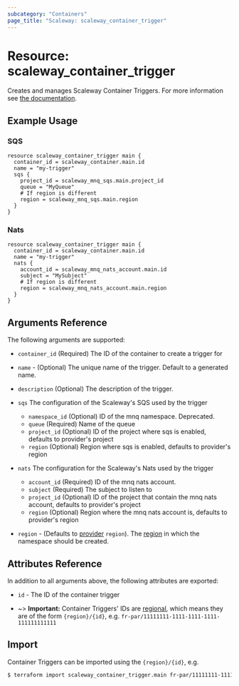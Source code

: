 ```yaml
---
subcategory: "Containers"
page_title: "Scaleway: scaleway_container_trigger"
---
```


# Resource: scaleway_container_trigger

Creates and manages Scaleway Container Triggers.
For more information see [the documentation](https://www.scaleway.com/en/developers/api/serverless-containers/#path-triggers).

## Example Usage

### SQS

```hcl
resource scaleway_container_trigger main {
  container_id = scaleway_container.main.id
  name = "my-trigger"
  sqs {
    project_id = scaleway_mnq_sqs.main.project_id
    queue = "MyQueue"
    # If region is different
    region = scaleway_mnq_sqs.main.region
  }
}
```

### Nats

```hcl
resource scaleway_container_trigger main {
  container_id = scaleway_container.main.id
  name = "my-trigger"
  nats {
    account_id = scaleway_mnq_nats_account.main.id
    subject = "MySubject"
    # If region is different
    region = scaleway_mnq_nats_account.main.region
  }
}
```

## Arguments Reference

The following arguments are supported:

- `container_id` (Required) The ID of the container to create a trigger for

- `name` - (Optional) The unique name of the trigger. Default to a generated name.

- `description` (Optional) The description of the trigger.

- `sqs` The configuration of the Scaleway's SQS used by the trigger
    - `namespace_id` (Optional) ID of the mnq namespace. Deprecated.
    - `queue` (Required) Name of the queue
    - `project_id` (Optional) ID of the project where sqs is enabled, defaults to provider's project
    - `region` (Optional) Region where sqs is enabled, defaults to provider's region

- `nats` The configuration for the Scaleway's Nats used by the trigger
    - `account_id` (Required) ID of the mnq nats account.
    - `subject` (Required) The subject to listen to
    - `project_id` (Optional) ID of the project that contain the mnq nats account, defaults to provider's project
    - `region` (Optional) Region where the mnq nats account is, defaults to provider's region

- `region` - (Defaults to [provider](../index.md#region) `region`). The [region](../guides/regions_and_zones.md#regions) in which the namespace should be created.


## Attributes Reference

In addition to all arguments above, the following attributes are exported:

- `id` - The ID of the container trigger

- ~> **Important:** Container Triggers' IDs are [regional](../guides/regions_and_zones.md#resource-ids), which means they are of the form `{region}/{id}`, e.g. `fr-par/11111111-1111-1111-1111-111111111111`

## Import

Container Triggers can be imported using the `{region}/{id}`, e.g.

```bash
$ terraform import scaleway_container_trigger.main fr-par/11111111-1111-1111-1111-111111111111
```
